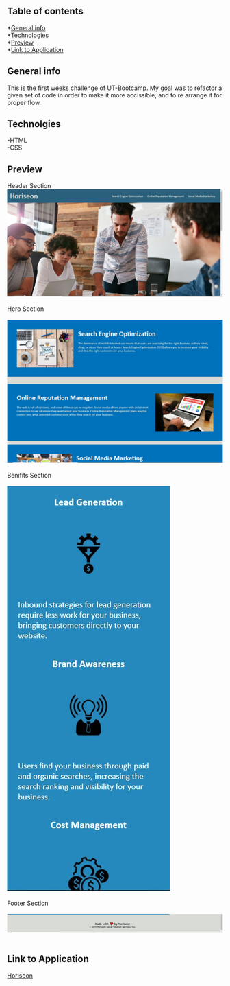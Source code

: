 ## Table of contents
*[General info](#general-info)
<br>
*[Technologies](#technolgies)
<br>
*[Preview](#preview)
<br>
*[Link to Application](#link-to-application)

## General info
This is the first weeks challenge of UT-Bootcamp. My goal was to refactor a given set of code in order to make it more accissible, and to re arrange it for proper flow.

## Technolgies
-HTML
<br>
-CSS

## Preview
Header Section
<br>
![Header Section](./assets/Images/Capture-1.JPG)
<br>
<br>
Hero Section
<br>
<br>
![Hero Section](./assets/Images/Capture-hero-section.JPG)
<br>
<br>
Benifits Section
<br>
<br>
![Benifits Section](./assets/Images/capture-benifits.JPG)
<br>
<br>
Footer Section
<br>
<br>
![Footer Section](./assets/Images/Capture-footer.JPG)
<br>
<br>

## Link to Application
[Horiseon](https://rarmstrong45.github.io/accessibility-challenge/)
